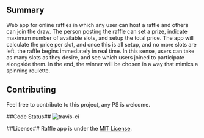 ## Summary ##
Web app for online raffles in which any user can host a raffle and others can join the draw. The person posting the raffle can set a prize, indicate maximum number of available slots, and setup the total price. The app will calculate the price per slot, and once this is all setup, and no more slots are left, the raffle begins immediately in real time. In this sense, users can take as many slots as they desire, and see which users joined to participate alongside them. In the end, the winner will be chosen in a way that mimics a spinning roulette.

## Contributing ##
Feel free to contribute to this project, any PS is welcome.

##Code Status##
![travis-ci](https://travis-ci.org/theil/raffle.svg?branch=master)

##License##
Raffle app is under the [MIT License](http://opensource.org/licenses/MIT "MIT License").